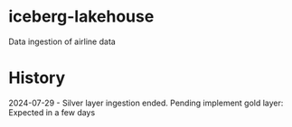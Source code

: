 # iceberg-lakehouse
Data ingestion of airline data

# History
2024-07-29 - Silver layer ingestion ended. Pending implement gold layer: Expected in a few days